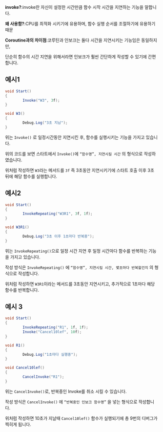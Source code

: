 **invoke?**:invoke란 자신이 설정한 시간만큼 함수 시작 시간을 지연하는 기능을 말합니다.

**왜 사용함?**:CPU를 최적화 시키기에 유용하며, 함수 실행 순서를 조절하기에 유용하기 때문

**Coroutine과의 차이점**:코루틴과 인보크는 둘다 시간을 지연시키는 기능임은 동일하지만,

단순히 함수의 시간 지연을 위해서라면 인보크가 훨씬 간단하게 작성할 수 있기에 간편합니다.

## 예시1

```csharp
void Start()
{
		Invoke("W3", 3f);
}

void W3()
{
		Debug.Log("3초 지남");
}
```

위는 `Invoke()` 로 일정시간동안 지연시킨 후, 함수를 실행시키는 기능을 가지고 있습니다.

위의 코드를 보면 스타트에서 `Invoke()`에 `“함수명”, 지연시킬 시간` 의 형식으로 작성하였습니다.

위처럼 작성하면 `W3`라는 메서드를 `3f` 즉 3초동안 지연시키기에 스타트 호출 이후 3초 뒤에 해당 함수를
실행합니다.

## 예시2

```csharp
void Start()
{
		InvokeRepeating("W3R1", 3f, 1f);
}

void W3R1()
{
		Debug.Log("3초 이후 1초마다 반복중");
}
```

위는 `InvokeRepeating()`으로 일정 시간 지연 후 일정 시간마다 함수를 반복하는 기능을 가지고 있습니다.

작성 방식은 `InvokeRepeating()` 에 `“함수명”, 지연시킬 시간, 몇초마다 반복할건지` 의 형식으로
작성합니다.

위처럼 작성하면 `W3R1`이라는 메서드를 3초동안 지연시키고, 추가적으로 1초마다 해당 함수를 반복합니다.

## 예시 3

```csharp
void Start()
{
		InvokeRepeating("R1", 1f, 1f);
		Invoke("Cancel10lef", 10f);
}

void R1()
{
		Debug.Log("1초마다 실행중");
}

void Cancel10lef()
{
		CancelInvoke("R1");
}
```

위는 `CancelInvoke()`로, 반복중인 Invoke를 취소 시킬 수 있습니다.

작성 방식은 `CancelInvoke()` 에 `“반복중인 인보크 함수명”` 을 넣는 형식으로 작성합니다.

위처럼 작성하면 10초가 지날때 `Cancel10lef()` 함수가 실행되기에 총 9번의 디버그가 찍히게 됩니다.